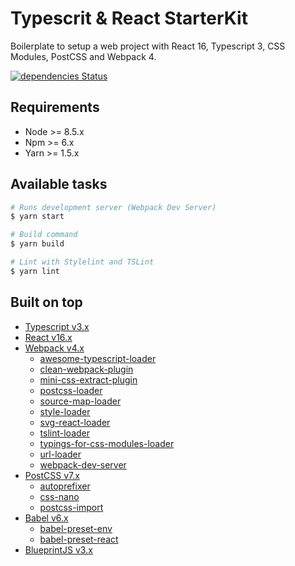 # Typescrit & React StarterKit

Boilerplate to setup a web project with React 16, Typescript 3, CSS Modules, PostCSS and Webpack 4.

[![dependencies Status](https://david-dm.org/giotramu/ts-react-starterkit/status.svg?style=flat-square)](https://david-dm.org/giotramu/ts-react-starterkit)


## Requirements

- Node >= 8.5.x
- Npm >= 6.x
- Yarn >= 1.5.x


## Available tasks

```sh
# Runs development server (Webpack Dev Server)
$ yarn start

# Build command
$ yarn build

# Lint with Stylelint and TSLint
$ yarn lint
```


## Built on top

- [Typescript v3.x](https://github.com/Microsoft/TypeScript)
- [React v16.x](https://github.com/facebook/react/)
- [Webpack v4.x](https://github.com/webpack/webpack)
  - [awesome-typescript-loader](https://github.com/TypeStrong/ts-loader)
  - [clean-webpack-plugin](https://github.com/johnagan/clean-webpack-plugin)
  - [mini-css-extract-plugin](https://github.com/webpack-contrib/mini-css-extract-plugin)
  - [postcss-loader](https://github.com/postcss/postcss-loader)
  - [source-map-loader](https://github.com/postcss/postcss-loader)
  - [style-loader](https://github.com/webpack-contrib/style-loader)
  - [svg-react-loader](https://github.com/jhamlet/svg-react-loader)
  - [tslint-loader](https://github.com/wbuchwalter/tslint-loader)
  - [typings-for-css-modules-loader](https://github.com/Jimdo/typings-for-css-modules-loader)
  - [url-loader](https://github.com/webpack-contrib/url-loader)
  - [webpack-dev-server](https://github.com/webpack/webpack-dev-server)
- [PostCSS v7.x](https://github.com/postcss/postcss)
  - [autoprefixer](https://github.com/MoOx/postcss-cssnext)
  - [css-nano](https://github.com/cssnano/cssnano)
  - [postcss-import](https://github.com/postcss/postcss-import)
- [Babel v6.x](https://github.com/babel/babel)
  - [babel-preset-env](https://github.com/babel/babel/tree/master/packages/babel-preset-env)
  - [babel-preset-react](https://github.com/babel/babel/tree/master/packages/babel-preset-react)
- [BlueprintJS v3.x](https://github.com/palantir/blueprint)
